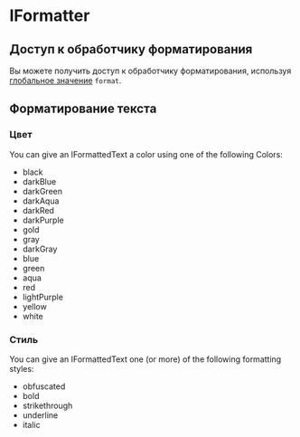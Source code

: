 # IFormatter

## Доступ к обработчику форматирования

Вы можете получить доступ к обработчику форматирования, используя [глобальное значение](/Vanilla/Global_Functions/) `format`.

## Форматирование текста

### Цвет

You can give an IFormattedText a color using one of the following Colors:

- black
- darkBlue
- darkGreen
- darkAqua
- darkRed
- darkPurple
- gold
- gray
- darkGray
- blue
- green
- aqua
- red
- lightPurple
- yellow
- white

### Стиль

You can give an IFormattedText one (or more) of the following formatting styles:

- obfuscated
- bold
- strikethrough
- underline
- italic
